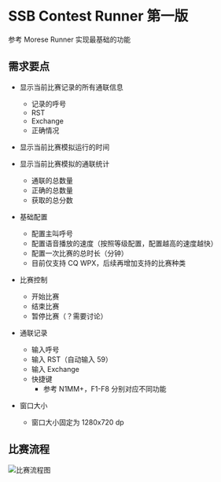 # SSB Contest Runner 第一版

参考 Morese Runner 实现最基础的功能

## 需求要点

- 显示当前比赛记录的所有通联信息
  - 记录的呼号
  - RST
  - Exchange
  - 正确情况

- 显示当前比赛模拟运行的时间

- 显示当前比赛模拟的通联统计
  - 通联的总数量
  - 正确的总数量
  - 获取的总分数

- 基础配置
  - 配置主叫呼号
  - 配置语音播放的速度（按照等级配置，配置越高的速度越快）
  - 配置一次比赛的总时长（分钟）
  - 目前仅支持 CQ WPX，后续再增加支持的比赛种类

- 比赛控制
  - 开始比赛
  - 结束比赛
  - 暂停比赛（？需要讨论）

- 通联记录
  - 输入呼号
  - 输入 RST（自动输入 59）
  - 输入 Exchange
  - 快捷键
    - 参考 N1MM+，F1-F8 分别对应不同功能

- 窗口大小
  - 窗口大小固定为 1280x720 dp

## 比赛流程

![比赛流程图](https://github.com/user-attachments/assets/dcdf754a-9272-430b-b7b2-ccc38d0659bf)

